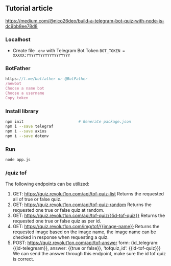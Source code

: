 ## Tutorial article
https://medium.com/@nico26deo/build-a-telegram-bot-quiz-with-node-js-dc9bb8ee78d8

### Localhost
* Create file `.env` with Telegram Bot Token
`BOT_TOKEN = XXXXX:YYYYYYYYYYYYYYYYYYY`

### BotFather
```js
https://t.me/botfather or @BotFather
/newbot
Choose a name bot
Choose a username
Copy token
```

### Install library
```bash
npm init                        # Generate package.json
npm i --save telegraf
npm i --save axios
npm i --save dotenv
```

### Run
```bash
node app.js
```

### /quiz tof
The following endpoints can be utilized:
1. GET: https://quiz.revolut1on.com/api/tof-quiz-list
Returns the requested all of true or false quiz.
2. GET: https://quiz.revolut1on.com/api/tof-quiz-random
Returns the requested one true or false quiz at random.
3. GET: https://quiz.revolut1on.com/api/tof-quiz/{{id-tof-quiz}}
Returns the requested one true or false quiz as per id.
4. GET: https://quiz.revolut1on.com/img/tof/{{image-name}}
Returns the requested image based on the image name, the image name can be checked in response when requesting a quiz.
5. POST: https://quiz.revolut1on.com/api/tof-answer
form: {id_telegram: {{id-telegream}}, answer: {{true or false}}, ‘tofquiz_id’: {{id-tof-quiz}}}
We can send the answer through this endpoint, make sure the id tof quiz is correct.
